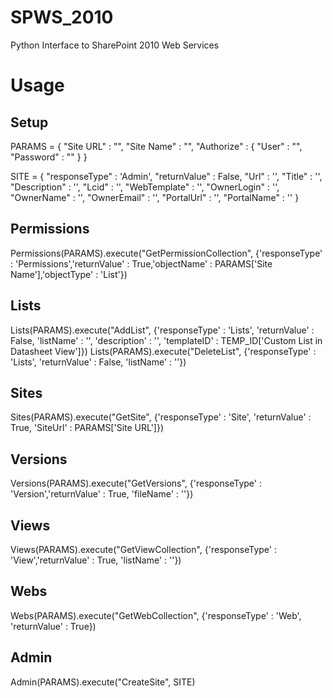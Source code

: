 # SPWS_2010
Python Interface to SharePoint 2010 Web Services

# Usage
## Setup
PARAMS = {
	"Site URL" : "",
	"Site Name" : "",
	"Authorize" : {
		"User" : "",
		"Password" : ""
	}
}

SITE = {
	"responseType" : 'Admin',
	"returnValue" : False,
	"Url" : '',
	"Title" : '',
	"Description" : '',
	"Lcid" : '',
	"WebTemplate" : '',
	"OwnerLogin" : '',
	"OwnerName" : '',
	"OwnerEmail" : '',
	"PortalUrl" : '',
	"PortalName" : ''
}

## Permissions
Permissions(PARAMS).execute("GetPermissionCollection", {'responseType' : 'Permissions','returnValue' : True,'objectName' : PARAMS['Site Name'],'objectType' : 'List'})

## Lists
Lists(PARAMS).execute("AddList", {'responseType' : 'Lists', 'returnValue' : False, 'listName' : '', 'description' : '', 'templateID' : TEMP_ID['Custom List in Datasheet View']})
Lists(PARAMS).execute("DeleteList", {'responseType' : 'Lists', 'returnValue' : False, 'listName' : ''})

## Sites
Sites(PARAMS).execute("GetSite", {'responseType' : 'Site', 'returnValue' : True, 'SiteUrl' : PARAMS['Site URL']})

## Versions
Versions(PARAMS).execute("GetVersions", {'responseType' : 'Version','returnValue' : True, 'fileName' : ''})

## Views
Views(PARAMS).execute("GetViewCollection", {'responseType' : 'View','returnValue' : True, 'listName' : ''})

## Webs
Webs(PARAMS).execute("GetWebCollection", {'responseType' : 'Web', 'returnValue' : True})

## Admin
Admin(PARAMS).execute("CreateSite", SITE)
